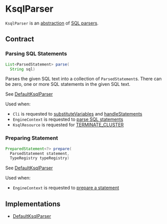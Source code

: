# KsqlParser

`KsqlParser` is an [abstraction](#contract) of [SQL parsers](#implementations).

## Contract

### <span id="parse"> Parsing SQL Statements

```java
List<ParsedStatement> parse(
  String sql)
```

Parses the given SQL text into a collection of `ParsedStatement`s. There can be zero, one or more SQL statements in the given SQL text.

See [DefaultKsqlParser](DefaultKsqlParser.md#parse)

Used when:

* `Cli` is requested to [substituteVariables](../cli/Cli.md#substituteVariables) and [handleStatements](../cli/Cli.md#handleStatements)
* `EngineContext` is requested to [parse SQL statements](../EngineContext.md#parse)
* `KsqlResource` is requested for [TERMINATE_CLUSTER](../rest/KsqlResource.md#TERMINATE_CLUSTER)

### <span id="prepare"> Preparing Statement

```java
PreparedStatement<?> prepare(
  ParsedStatement statement,
  TypeRegistry typeRegistry)
```

See [DefaultKsqlParser](DefaultKsqlParser.md#prepare)

Used when:

* `EngineContext` is requested to [prepare a statement](../EngineContext.md#prepare)

## Implementations

* [DefaultKsqlParser](DefaultKsqlParser.md)
